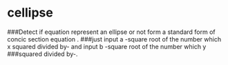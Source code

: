 # cellipse
###Detect if equation represent an ellipse or not form a standard form of concic section equation .
###just input a -square root of the number which x squared divided by- and input b -square root of the number which y ###squared divided by-. 
